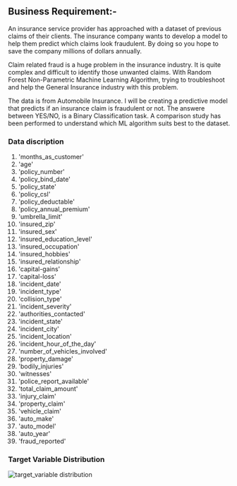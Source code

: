 ## Business Requirement:-

An insurance service provider has approached  with a dataset of previous claims of their clients. The insurance company wants to develop a model to help them predict which claims look fraudulent. By doing so you hope to save the company millions of dollars annually.

Claim related fraud is a huge problem in the insurance industry. It is quite complex and difficult to identify those unwanted claims. With Random Forest Non-Parametric Machine Learning Algorithm, trying to troubleshoot and help the General Insurance industry with this problem.

The data is from Automobile Insurance. I will be creating a predictive model that predicts if an insurance claim is fraudulent or not. The answere between YES/NO, is a Binary Classification task. A comparison study has been performed to understand which ML algorithm suits best to the dataset.

### Data discription

1.  'months_as_customer'
2.  'age'
3.  'policy_number'
4.  'policy_bind_date'
5.  'policy_state'
6.  'policy_csl'
7.  'policy_deductable' 
8.  'policy_annual_premium'
9.  'umbrella_limit'
10. 'insured_zip'
11. 'insured_sex'
12. 'insured_education_level'
13. 'insured_occupation'
14. 'insured_hobbies'
15. 'insured_relationship'
16. 'capital-gains'
17. 'capital-loss'
18. 'incident_date'
19. 'incident_type'
20. 'collision_type'
21. 'incident_severity'
22. 'authorities_contacted'
23. 'incident_state'
24. 'incident_city'
24. 'incident_location'
25. 'incident_hour_of_the_day'
26. 'number_of_vehicles_involved'
27. 'property_damage'
28. 'bodily_injuries'
29. 'witnesses'
30. 'police_report_available'
31. 'total_claim_amount'
32. 'injury_claim'
33. 'property_claim'
34. 'vehicle_claim'
35. 'auto_make'
36. 'auto_model'
37. 'auto_year'
38. 'fraud_reported'

### Target Variable Distribution
![target_variable distribution](https://user-images.githubusercontent.com/55680419/227853678-16d99495-0abf-49db-88ac-541cb1aa6d01.png)
